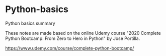 # Python-basics
Python basics summary

These notes are made based on the online Udemy course "2020 Complete Python Bootcamp: From Zero to Hero in Python" by Jose Portilla.

https://www.udemy.com/course/complete-python-bootcamp/
